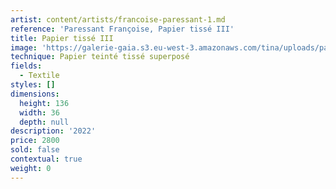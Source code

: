 ```yaml
---
artist: content/artists/francoise-paressant-1.md
reference: 'Paressant Françoise, Papier tissé III'
title: Papier tissé III
image: 'https://galerie-gaia.s3.eu-west-3.amazonaws.com/tina/uploads/paressant-francoise/galerie-gaia-francoise-paressant-136 cm 36 cm.jpapier teinté tissé 2022pg.jpg'
technique: Papier teinté tissé superposé
fields:
  - Textile
styles: []
dimensions:
  height: 136
  width: 36
  depth: null
description: '2022'
price: 2800
sold: false
contextual: true
weight: 0
---
```


